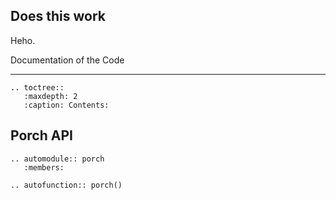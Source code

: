 ## Does this work
Heho.


Documentation of the Code
**************************
```eval_rst
.. toctree::
   :maxdepth: 2
   :caption: Contents:
```

## Porch API

```eval_rst
.. automodule:: porch
   :members:
```

```eval_rst
.. autofunction:: porch()
```
